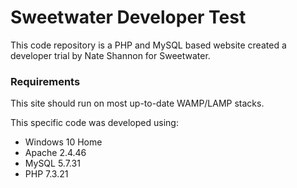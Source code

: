# Sweetwater Developer Test

This code repository is a PHP and MySQL based website created a developer trial by Nate Shannon for Sweetwater.

### Requirements

This site should run on most up-to-date WAMP/LAMP stacks.

This specific code was developed using:
- Windows 10 Home
- Apache 2.4.46
- MySQL 5.7.31
- PHP 7.3.21

